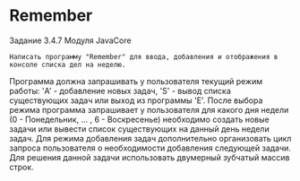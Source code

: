 # Remember

Задание 3.4.7 Модуля JavaCore

    Написать программу "Remember" для ввода, добавления и отображения в консоле списка дел на неделю.
Программа должна запрашивать у пользователя текущий режим работы: 'A' - добавление новых задач, 'S' - вывод списка существующих задач или 
выход из программы 'E'. После выбора режима программа запрашивает у пользователя для какого дня недели (0 - Понедельник, ... , 6 - Воскресенье)
необходимо создать новые задачи или вывести список существующих на данный день недели задач. Для режима добавления задач дополнительно организовать 
цикл запроса пользователя о необходимости добавления следующей задачи.
    Для решения данной задачи использовать двумерный зубчатый массив строк.
  
